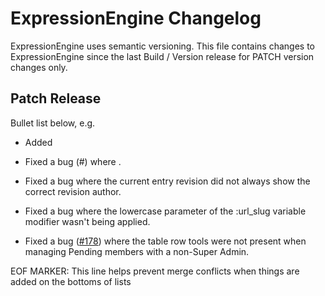 # ExpressionEngine Changelog

ExpressionEngine uses semantic versioning. This file contains changes to ExpressionEngine since the last Build / Version release for PATCH version changes only.

## Patch Release

Bullet list below, e.g.
   - Added <new feature>
   - Fixed a bug (#<linked issue number>) where <bug behavior>.

   - Fixed a bug where the current entry revision did not always show the correct revision author.
   - Fixed a bug where the lowercase parameter of the :url_slug variable modifier wasn't being applied.
   - Fixed a bug ([#178](https://github.com/ExpressionEngine/ExpressionEngine/issues/178)) where the table row tools were not present when managing Pending members with a non-Super Admin.


EOF MARKER: This line helps prevent merge conflicts when things are
added on the bottoms of lists
